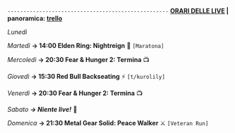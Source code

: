<code>---------------------------------------------------</code>
<b><u>ORARI DELLE LIVE</u> | panoramica: <a href="https://trello.com/b/iKwdSGf3/sabaku">trello</a></b>

<i>Lunedì</i>

<i>Martedì</i>
<b>→ 14:00 Elden Ring: Nightreign</b> 🌃 <code>[Maratona]</code> 

<i>Mercoledì</i>
<b>→ 20:30 Fear & Hunger 2: Termina</b> 📺

<i>Giovedì</i>
<b>→ 15:30 Red Bull Backseating</b> ⚡ <code>[t/kurolily]</code> 

<i>Venerdì</i>
<b>→ 20:30 Fear & Hunger 2: Termina</b> 📺

<i>Sabato</i>
<b><i>→ Niente live!</i></b> 🕺

<i>Domenica</i>
<b>→ 21:30 Metal Gear Solid: Peace Walker</b> ⚔️ <code>[Veteran Run]</code>
